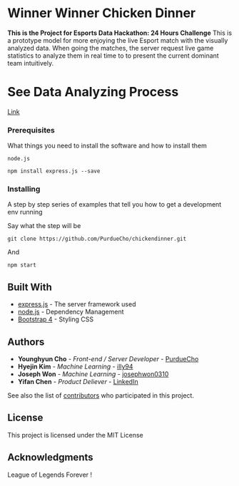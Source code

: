 # Winner Winner Chicken Dinner

**This is the Project for Esports Data Hackathon: 24 Hours Challenge**
This is a prototype model for more enjoying the live Esport match with the visually analyzed data. 
When going the matches, the server request live game statistics to analyze them in real time to to present the current dominant team intuitively.

# See Data Analyzing Process
[Link](https://gist.github.com/josephwon0310/74f9ff865cfb91ce9b7590417e73d7ef)

### Prerequisites

What things you need to install the software and how to install them

```
node.js

npm install express.js --save
```

### Installing

A step by step series of examples that tell you how to get a development env running

Say what the step will be

```
git clone https://github.com/PurdueCho/chickendinner.git
```

And

```
npm start 
```

## Built With

* [express.js](https://github.com/expressjs) - The server framework used
* [node.js](https://nodejs.org/) - Dependency Management
* [Bootstrap 4](http://getbootstrap.com/) - Styling CSS

## Authors

* **Younghyun Cho** - *Front-end / Server Developer* - [PurdueCho](https://github.com/PurdueCho)
* **Hyejin Kim** - *Machine Learning* - [illy94](https://github.com/illy94)
* **Joseph Won** - *Machine Learning* - [josephwon0310](https://github.com/josephwon0310)
* **Yifan Chen** - *Product Deliever* - [LinkedIn](https://www.linkedin.com/in/yifan-chen-5a3183149/)

See also the list of [contributors](https://github.com/PurdueCho/chickendinner/graphs/contributors) who participated in this project.

## License

This project is licensed under the MIT License 

## Acknowledgments
League of Legends Forever !
